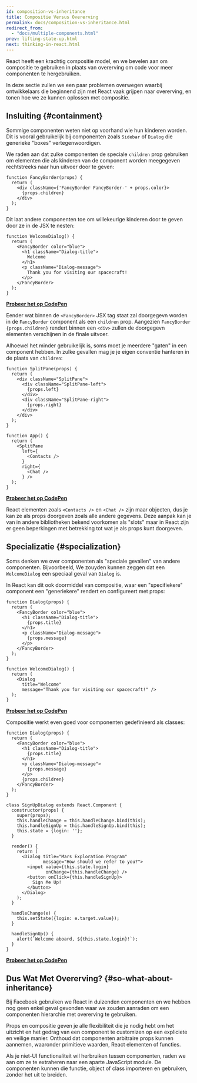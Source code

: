 ```yaml
---
id: composition-vs-inheritance
title: Compositie Versus Overerving
permalink: docs/composition-vs-inheritance.html
redirect_from:
  - "docs/multiple-components.html"
prev: lifting-state-up.html
next: thinking-in-react.html
---
```


React heeft een krachtig compositie model, en we bevelen aan om compositie te gebruiken in plaats van overerving om code voor meer componenten te hergebruiken.

In deze sectie zullen we een paar problemen overwegen waarbij ontwikkelaars die beginnend zijn met React vaak grijpen naar overerving, en tonen hoe we ze kunnen oplossen met compositie.

## Insluiting {#containment}

Sommige componenten weten niet op voorhand wie hun kinderen worden. Dit is vooral gebruikelijk bij componenten zoals `Sidebar` of `Dialog` die generieke "boxes" vertegenwoordigen.

We raden aan dat zulke componenten de speciale `children` prop gebruiken om elementen die als kinderen van de component worden meegegeven rechtstreeks naar hun uitvoer door te geven:

```js{4}
function FancyBorder(props) {
  return (
    <div className={'FancyBorder FancyBorder-' + props.color}>
      {props.children}
    </div>
  );
}
```

Dit laat andere componenten toe om willekeurige kinderen door te geven door ze in de JSX te nesten:

```js{4-9}
function WelcomeDialog() {
  return (
    <FancyBorder color="blue">
      <h1 className="Dialog-title">
        Welcome
      </h1>
      <p className="Dialog-message">
        Thank you for visiting our spacecraft!
      </p>
    </FancyBorder>
  );
}
```

**[Probeer het op CodePen](https://codepen.io/gaearon/pen/ozqNOV?editors=0010)**

Eender wat binnen de `<FancyBorder>` JSX tag staat zal doorgegevn worden in de `FancyBorder` component als een `children` prop. Aangezien `FancyBorder` `{props.children}` rendert binnen een `<div>` zullen de doorgegevn elementen verschijnen in de finale uitvoer.

Alhoewel het minder gebruikelijk is, soms moet je meerdere "gaten" in een component hebben. In zulke gevallen mag je je eigen conventie hanteren in de plaats van `children`:

```js{5,8,18,21}
function SplitPane(props) {
  return (
    <div className="SplitPane">
      <div className="SplitPane-left">
        {props.left}
      </div>
      <div className="SplitPane-right">
        {props.right}
      </div>
    </div>
  );
}

function App() {
  return (
    <SplitPane
      left={
        <Contacts />
      }
      right={
        <Chat />
      } />
  );
}
```

[**Probeer het op CodePen**](https://codepen.io/gaearon/pen/gwZOJp?editors=0010)

React elementen zoals `<Contacts />` en `<Chat />` zijn maar objecten, dus je kan ze als props doorgeven zoals alle andere gegevens. Deze aanpak kan je van in andere bibliotheken bekend voorkomen als "slots" maar in React zijn er geen beperkingen met betrekking tot wat je als props kunt doorgeven.

## Specializatie {#specialization}

Soms denken we over componenten als "speciale gevallen" van andere componenten. Bijvoorbeeld, We zouyden kunnen zeggen dat een `WelcomeDialog` een speciaal geval van `Dialog` is.

In React kan dit ook doormiddel van compositie, waar een "specifiekere" component een "generiekere" rendert en configureert met props:

```js{5,8,16-18}
function Dialog(props) {
  return (
    <FancyBorder color="blue">
      <h1 className="Dialog-title">
        {props.title}
      </h1>
      <p className="Dialog-message">
        {props.message}
      </p>
    </FancyBorder>
  );
}

function WelcomeDialog() {
  return (
    <Dialog
      title="Welcome"
      message="Thank you for visiting our spacecraft!" />
  );
}
```

[**Probeer het op CodePen**](https://codepen.io/gaearon/pen/kkEaOZ?editors=0010)

Compositie werkt even goed voor componenten gedefinieerd als classes:

```js{10,27-31}
function Dialog(props) {
  return (
    <FancyBorder color="blue">
      <h1 className="Dialog-title">
        {props.title}
      </h1>
      <p className="Dialog-message">
        {props.message}
      </p>
      {props.children}
    </FancyBorder>
  );
}

class SignUpDialog extends React.Component {
  constructor(props) {
    super(props);
    this.handleChange = this.handleChange.bind(this);
    this.handleSignUp = this.handleSignUp.bind(this);
    this.state = {login: ''};
  }

  render() {
    return (
      <Dialog title="Mars Exploration Program"
              message="How should we refer to you?">
        <input value={this.state.login}
               onChange={this.handleChange} />
        <button onClick={this.handleSignUp}>
          Sign Me Up!
        </button>
      </Dialog>
    );
  }

  handleChange(e) {
    this.setState({login: e.target.value});
  }

  handleSignUp() {
    alert(`Welcome aboard, ${this.state.login}!`);
  }
}
```

[**Probeer het op CodePen**](https://codepen.io/gaearon/pen/gwZbYa?editors=0010)

## Dus Wat Met Overerving? {#so-what-about-inheritance}

Bij Facebook gebruiken we React in duizenden componenten en we hebben nog geen enkel geval gevonden waar we zouden aanraden om een componenten hierarchie met overerving te gebruiken.

Props en compositie geven je alle flexibiliteit die je nodig hebt om het uitzicht en het gedrag van een component te customizen op een expliciete en veilige manier. Onthoud dat componenten arbitraire props kunnen aannemen, waaronder primitieve waarden, React elementen of functies.

Als je niet-UI functionaliteit wil herbruiken tussen componenten, raden we aan om ze te extraheren naar een aparte JavaScript module. De componenten kunnen die functie, object of class importeren en gebruiken, zonder het uit te breiden.
